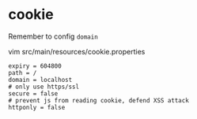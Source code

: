 # cookie

Remember to config `domain`

vim src/main/resources/cookie.properties

```
expiry = 604800
path = /
domain = localhost
# only use https/ssl
secure = false
# prevent js from reading cookie, defend XSS attack
httponly = false
```
